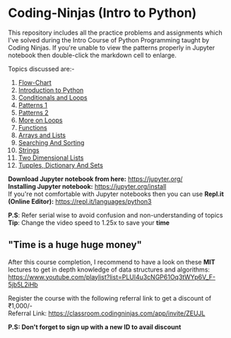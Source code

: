 # Coding-Ninjas (Intro to Python)
This repository includes all the practice problems and assignments which I've solved during the Intro Course of Python Programming taught by Coding Ninjas. 
If you're unable to view the patterns properly in Jupyter notebook then double-click the markdown cell to enlarge. 

Topics discussed are:-
1) [Flow-Chart](https://github.com/BabaMalik/Coinding-NInjas-Introduction-to-Python/blob/master/1%20Flow-Chart)
2) [Introduction to Python](https://github.com/BabaMalik/Coinding-NInjas-Introduction-to-Python/tree/master/2%20Introduction%20to%20Python)
3) [Conditionals and Loops](https://github.com/BabaMalik/Coinding-NInjas-Introduction-to-Python/tree/master/3%20Conditionals%20and%20Loops)
4) [Patterns 1](https://github.com/BabaMalik/Coinding-NInjas-Introduction-to-Python/tree/master/4%20Patterns%201)
5) [Patterns 2](https://github.com/BabaMalik/Coinding-NInjas-Introduction-to-Python/tree/master/5%20Patterns%202)
6) [More on Loops](https://github.com/BabaMalik/Coinding-NInjas-Introduction-to-Python/tree/master/6%20More%20on%20Loops)
7) [Functions](https://github.com/BabaMalik/Coinding-NInjas-Introduction-to-Python/tree/master/7%20Functions)
8) [Arrays and Lists](https://github.com/BabaMalik/Coinding-NInjas-Introduction-to-Python/tree/master/8%20Arrays%20and%20Lists)
9) [Searching And Sorting](https://github.com/BabaMalik/Coinding-NInjas-Introduction-to-Python/tree/master/9%20Searching%20%26%20Sorting)
10) [Strings](https://github.com/BabaMalik/Coinding-NInjas-Introduction-to-Python/tree/master/10%20Strings)
11) [Two Dimensional Lists](https://github.com/BabaMalik/Coinding-NInjas-Introduction-to-Python/tree/master/11%20Two%20Dimensional%20Lists)
12) [Tupples, Dictionary And Sets](https://github.com/BabaMalik/Coinding-NInjas-Introduction-to-Python/tree/master/12%20Tupples%2C%20Dictionary%20And%20Sets)

__Download Jupyter notebook from here:__ https://jupyter.org/  
__Installing Jupyter notebook:__ https://jupyter.org/install  
If you're not comfortable with Jupyter notebooks then you can use __Repl.it (Online Editor):__ https://repl.it/languages/python3  

            
**P.S**: Refer serial wise to avoid confusion and non-understanding of topics            
**Tip**: Change the video speed to 1.25x to save your **time**     


## "Time is a huge huge money"


After this course completion, I recommend to have a look on these __MIT__ lectures to get in depth knowledge of data structures and algorithms: https://www.youtube.com/playlist?list=PLUl4u3cNGP61Oq3tWYp6V_F-5jb5L2iHb


Register the course with the following referral link to get a discount of ₹1,000/-    
Referral Link: https://classroom.codingninjas.com/app/invite/ZEUJL 

**P.S: Don't forget to sign up with a new ID to avail discount**
